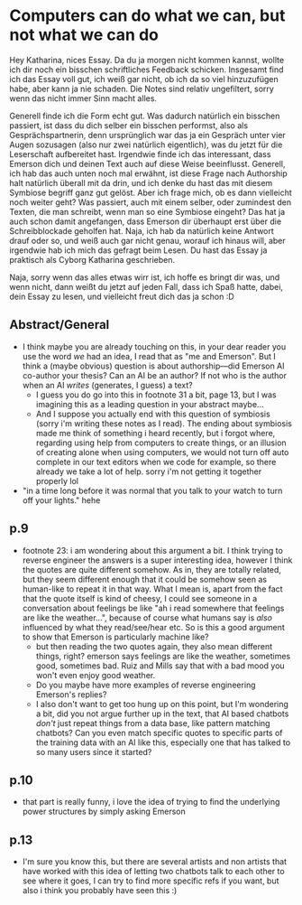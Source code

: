 # Computers can do what we can, but not what we can do

Hey Katharina, nices Essay. Da du ja morgen nicht kommen kannst, wollte ich dir noch ein bisschen schriftliches Feedback schicken. Insgesamt find ich das Essay voll gut, ich weiß gar nicht, ob ich da so viel hinzuzufügen habe, aber kann ja nie schaden. Die Notes  sind relativ ungefiltert, sorry wenn das nicht immer Sinn macht alles.

Generell finde ich die Form echt gut. Was dadurch natürlich ein bisschen passiert, ist dass du dich selber ein bisschen performst, also als Gesprächspartnerin, denn ursprünglich war das ja ein Gespräch unter vier Augen sozusagen (also nur zwei natürlich eigentlich), was du jetzt für die Leserschaft aufbereitet hast. Irgendwie finde ich das interessant, dass Emerson dich und deinen Text auch auf diese Weise beeinflusst. Generell, ich hab das auch unten noch mal erwähnt, ist diese Frage nach Authorship halt natürlich überall mit da drin, und ich denke du hast das mit diesem Symbiose begriff ganz gut gelöst. Aber ich frage mich, ob es dann vielleicht noch weiter geht? Was passiert, auch mit einem selber, oder zumindest den Texten, die man schreibt, wenn man so eine Symbiose eingeht? Das hat ja auch schon damit angefangen, dass Emerson dir überhaupt erst über die Schreibblockade geholfen hat. Naja, ich hab da natürlich keine Antwort drauf oder so, und weiß auch gar nicht genau, worauf ich hinaus will, aber irgendwie hab ich mich das gefragt beim Lesen. Du hast das Essay ja praktisch als Cyborg Katharina geschrieben.

Naja, sorry wenn das alles etwas wirr ist, ich hoffe es bringt dir was, und wenn nicht, dann weißt du jetzt auf jeden Fall, dass ich Spaß hatte, dabei, dein Essay zu lesen, und vielleicht freut dich das ja schon :D



## Abstract/General

- I think maybe you are already touching on this, in your dear reader you use the word *we* had an idea, I read that as "me and Emerson". But I think a (maybe obvious) question is about authorship—did Emerson AI co-author your thesis? Can an AI be an author? If not who is the author when an AI *writes* (generates, I guess) a text?
  - I guess you do go into this in footnote 31 a bit, page 13, but I was imagining this as a leading question in your abstract maybe...
  - And I suppose you actually end with this question of symbiosis (sorry i'm writing these notes as I read). The ending about symbiosis made me think of something i heard recently, but i forgot where, regarding using help from computers to create things, or an illusion of creating alone when using computers, we would not turn off auto complete in our text editors when we code for example, so there already we take a lot of help. sorry i'm not getting it together properly lol
- "in a time long before it was normal that you talk to your watch to turn off your lights." hehe



## p.9

- footnote 23: i am wondering about this argument a bit. I think trying to reverse engineer the answers is a super interesting idea, however I think the quotes are quite different somehow. As in, they are totally related, but they seem different enough that it could be somehow seen as human-like to repeat it in that way. What I mean is, apart from the fact that the quote itself is kind of cheesy, I could see someone in a conversation about feelings be like "ah i read somewhere that feelings are like the weather...", because of course what humans say is *also* influenced by what they read/see/hear etc. So is this a good argument to show that Emerson is particularly machine like?
  - but then reading the two quotes again, they also mean different things, right? emerson says feelings are like the weather, sometimes good, sometimes bad. Ruiz and Mills say that with a bad mood you won't even enjoy good weather.
  - Do you maybe have more examples of reverse engineering Emerson's replies?
  - I also don't want to get too hung up on this point, but I'm wondering a bit, did you not argue further up in the text, that AI based chatbots *don't* just repeat things from a data base, like pattern matching chatbots? Can you even match specific quotes to specific parts of the training data with an AI like this, especially one that has talked to so many users since it started?



## p.10

- that part is really funny, i love the idea of trying to find the underlying power structures by simply asking Emerson



## p.13

- I'm sure you know this, but there are several artists and non artists that have worked with this idea of letting two chatbots talk to each other to see where it goes, I can try to find more specific refs if you want, but also i think you probably have seen this :)
